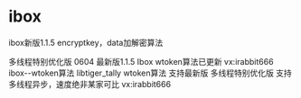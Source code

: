 # ibox

ibox新版1.1.5  encryptkey，data加解密算法

多线程特别优化版
0604 最新版1.1.5 Ibox wtoken算法已更新 vx:irabbit666
ibox--wtoken算法
libtiger_tally  wtoken算法
支持最新版
多线程特别优化版
支持多线程异步，速度绝非某家可比
vx:irabbit666

